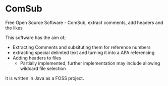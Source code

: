 # ComSub
Free Open Source Software - ComSub, extract comments, add headers and the likes

This software has the aim of;
* Extracting Comments and subsituting them for reference numbers
* extracting special delimted text and turning it into a APA referencing
* Adding headers to files
  - Partially implemented, further implementation may include allowing wildcard file selection

It is written in Java as a FOSS project.
